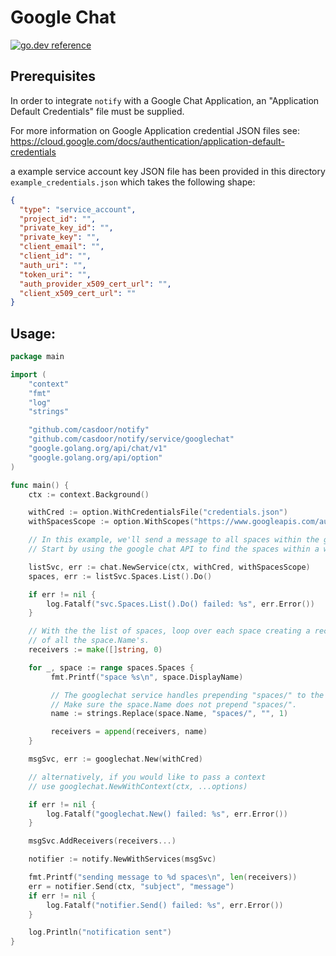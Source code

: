 # Google Chat

[![go.dev reference](https://img.shields.io/badge/go.dev-reference-007d9c?logo=go&logoColor=white&style=flat)](https://pkg.go.dev/github.com/casdoor/notify/service/googlechat)

## Prerequisites

In order to integrate `notify` with a Google Chat Application, an "Application Default
Credentials" file must be supplied.

For more information on Google Application credential JSON files see:
https://cloud.google.com/docs/authentication/application-default-credentials

a example service account key JSON file has been provided in this directory
`example_credentials.json` which takes the following shape:

```json
{
  "type": "service_account",
  "project_id": "",
  "private_key_id": "",
  "private_key": "",
  "client_email": "",
  "client_id": "",
  "auth_uri": "",
  "token_uri": "",
  "auth_provider_x509_cert_url": "",
  "client_x509_cert_url": ""
}
```

## Usage:

```go
package main

import (
	"context"
	"fmt"
	"log"
	"strings"

	"github.com/casdoor/notify"
	"github.com/casdoor/notify/service/googlechat"
	"google.golang.org/api/chat/v1"
	"google.golang.org/api/option"
)

func main() {
    ctx := context.Background()

    withCred := option.WithCredentialsFile("credentials.json")
    withSpacesScope := option.WithScopes("https://www.googleapis.com/auth/chat.spaces")

    // In this example, we'll send a message to all spaces within the google workspace.
    // Start by using the google chat API to find the spaces within a workspace.

    listSvc, err := chat.NewService(ctx, withCred, withSpacesScope)
    spaces, err := listSvc.Spaces.List().Do()

    if err != nil {
        log.Fatalf("svc.Spaces.List().Do() failed: %s", err.Error())
    }

    // With the the list of spaces, loop over each space creating a receivers slice
    // of all the space.Name's.
    receivers := make([]string, 0)

    for _, space := range spaces.Spaces {
         fmt.Printf("space %s\n", space.DisplayName)

         // The googlechat service handles prepending "spaces/" to the name.
         // Make sure the space.Name does not prepend "spaces/".
         name := strings.Replace(space.Name, "spaces/", "", 1)

         receivers = append(receivers, name)
    }

    msgSvc, err := googlechat.New(withCred)

    // alternatively, if you would like to pass a context
    // use googlechat.NewWithContext(ctx, ...options)

    if err != nil {
        log.Fatalf("googlechat.New() failed: %s", err.Error())
    }

    msgSvc.AddReceivers(receivers...)

    notifier := notify.NewWithServices(msgSvc)

    fmt.Printf("sending message to %d spaces\n", len(receivers))
    err = notifier.Send(ctx, "subject", "message")
    if err != nil {
        log.Fatalf("notifier.Send() failed: %s", err.Error())
    }

    log.Println("notification sent")
}
```
